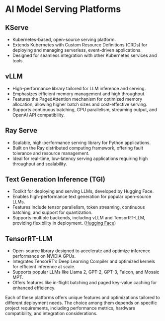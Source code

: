 # AI Model Serving Platforms

## KServe
- Kubernetes-based, open-source serving platform.
- Extends Kubernetes with Custom Resource Definitions (CRDs) for deploying and managing serverless, event-driven applications.
- Designed for seamless integration with other Kubernetes services and tools.

## vLLM
- High-performance library tailored for LLM inference and serving.
- Emphasizes efficient memory management and high throughput.
- Features the PagedAttention mechanism for optimized memory allocation, allowing higher batch sizes and cost-effective serving.
- Supports continuous batching, GPU parallelism, streaming output, and OpenAI API compatibility.

## Ray Serve
- Scalable, high-performance serving library for Python applications.
- Built on the Ray distributed computing framework, offering fault tolerance and resource management.
- Ideal for real-time, low-latency serving applications requiring high throughput and scalability.

## Text Generation Inference (TGI)
- Toolkit for deploying and serving LLMs, developed by Hugging Face.
- Enables high-performance text generation for popular open-source LLMs.
- Features include tensor parallelism, token streaming, continuous batching, and support for quantization.
- Supports multiple backends, including vLLM and TensorRT-LLM, providing flexibility in deployment. ([Hugging Face](https://huggingface.co/blog/tgi-multi-backend?utm_source=chatgpt.com))

## TensorRT-LLM
- Open-source library designed to accelerate and optimize inference performance on NVIDIA GPUs.
- Integrates TensorRT’s Deep Learning Compiler and optimized kernels for efficient inference at scale.
- Supports popular LLMs like Llama 2, GPT-2, GPT-3, Falcon, and Mosaic MPT.
- Offers features like in-flight batching and paged key-value caching for enhanced efficiency.

Each of these platforms offers unique features and optimizations tailored to different deployment needs. The choice among them depends on specific project requirements, including performance metrics, hardware compatibility, and integration considerations.

